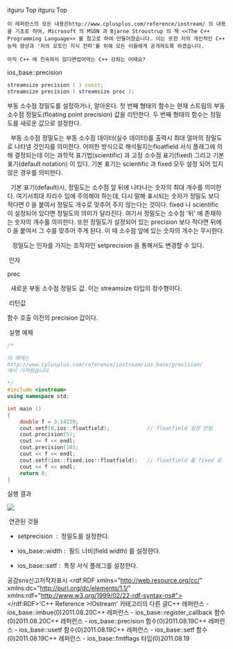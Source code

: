  itguru Top itguru Top

```warning
이 레퍼런스의 모든 내용은http://www.cplusplus.com/reference/iostream/ 의 내용을 기초로 하여, Microsoft 의 MSDN 과 Bjarne Stroustrup 의 책 <<The C++ Programming Language>> 를 참고로 하여 만들어졌습니다. 이는 또한 저의 개인적인 C++ 능력 향상과 '저의 모토인 지식 전파'를 위해 모든 이들에게 공개하도록 하겠습니다.
```

```info
아직 C++ 에 친숙하지 않다면씹어먹는 C++ 강좌는 어때요?
```

ios_base::precision

```cpp
streamsize precision ( ) const;
streamsize precision ( streamsize prec );
```


부동 소수점 정밀도를 설정하거나, 알아온다.
첫 번째 형태의 함수는 현재 스트림의 부동 소수점 정밀도(floating point precision) 값을 리턴한다.
두 번째 형태의 함수는 정밀도를 새로운 값으로 설정한다.

  부동 소수점 정밀도는 부동 소수점 데이터(실수 데이터)를 출력시 최대 얼마의 정밀도로 나타낼 것인지를 의미한다. 어떠한 방식으로 해석될지는floatfield 서식 플래그에 의해 결정되는데 이는 과학적 표기법(scientific) 과 고정 소수점 표기(fixed) 그리고 기본 표기(default notation) 이 있다. 기본 표기는 scientific 과 fixed 모두 설정 되어 있지 않은 경우를 의미한다.

  기본 표기(default)시, 정밀도는 소수점 앞 뒤에 나타나는 숫자의 최대 개수를 의미한다. 여기서최대 자리수 임에 주의해야 하는데, 다시 말해 표시되는 숫자가 정밀도 보다 적다면 0 을 붙여서 정밀도 개수로 맞추어 주지 않는다는 것이다. fixed 나 scientific 이 설정되어 있다면 정밀도의 의미가 달라진다. 여기서 정밀도는 소수점 '뒤' 에 존재하는 숫자의 개수를 의미한다. 또한 정밀도가 설정되어 있는 precision 보다 적다면 뒤에 0 을 붙여서 그 수를 맞추어 주게 된다. 이 때 소수점 앞에 있는 숫자의 개수는 무시한다.

   정밀도는 인자를 가지는 조작자인 setprecision 을 통해서도 변경할 수 있다.

 인자

prec

  새로운 부동 소수점 정밀도 값. 이는 streamsize 타입의 정수형이다.

 리턴값

함수 호출 이전의 precision 값이다.

 실행 예제

```cpp
/*

이 예제는
http://www.cplusplus.com/reference/iostream/ios_base/precision/
에서 가져왔습니다.

*/
#include <iostream>
using namespace std;

int main ()
{
    double f = 3.14159;
    cout.setf(0,ios::floatfield);            // floatfield 설정 안됨
    cout.precision(5);
    cout << f << endl;
    cout.precision(10);
    cout << f << endl;
    cout.setf(ios::fixed,ios::floatfield);   // floatfield 를 fixed 로 설정
    cout << f << endl;
    return 0;
}
```


실행 결과

![](http://img1.daumcdn.net/thumb/R1920x0/?fname=http%3A%2F%2Fcfile27.uf.tistory.com%2Fimage%2F1318CA544E4E091A309789)



 연관된 것들


* setprecision  :  정밀도를 설정한다.
* ios_base::width :  필드 너비(field width) 를 설정한다.

* ios_base::setf :  특정 서식 플래그를 설정한다.


공감sns신고저작자표시	<rdf:RDF xmlns="http://web.resource.org/cc/" xmlns:dc="http://purl.org/dc/elements/1.1/" xmlns:rdf="http://www.w3.org/1999/02/22-rdf-syntax-ns#">		<Work rdf:about="">			<license rdf:resource="http://creativecommons.org/licenses/by-fr/2.0/kr/" />		</Work>		<License rdf:about="http://creativecommons.org/licenses/by-fr/">			<permits rdf:resource="http://web.resource.org/cc/Reproduction"/>			<permits rdf:resource="http://web.resource.org/cc/Distribution"/>			<requires rdf:resource="http://web.resource.org/cc/Notice"/>			<requires rdf:resource="http://web.resource.org/cc/Attribution"/>			<permits rdf:resource="http://web.resource.org/cc/DerivativeWorks"/>		</License>	</rdf:RDF>'C++ Reference >IOstream' 카테고리의 다른 글C++ 레퍼런스 - ios_base::imbue(0)2011.08.20C++ 레퍼런스 - ios_base::register_callback 함수(0)2011.08.20C++ 레퍼런스 - ios_base::precision 함수(0)2011.08.19C++ 레퍼런스 - ios_base::usetf 함수(0)2011.08.19C++ 레퍼런스 - ios_base::setf 함수(0)2011.08.19C++ 레퍼런스 - ios_base::fmtflags 타입(0)2011.08.19

